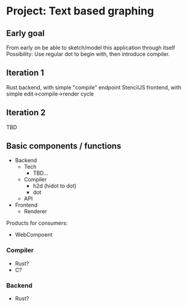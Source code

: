 Project: Text based graphing
============================

Early goal
----------
From early on be able to sketch/model this application through itself
Possibility: Use regular dot to begin with, then introduce compiler.

Iteration 1
-----------
Rust backend, with simple "compile" endpoint
StencilJS frontend, with simple edit->compile->render cycle

Iteration 2
-----------
TBD

Basic components / functions
----------------
* Backend
    * Tech
        * TBD...
    * Compiler
        * h2d (hidot to dot)
        * dot
    * API
* Frontend
    * Renderer


Products for consumers:
* WebCompoent


### Compiler

* Rust?
* C?

### Backend

* Rust?
